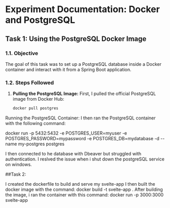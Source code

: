 # Experiment Documentation: Docker and PostgreSQL

## Task 1: Using the PostgreSQL Docker Image

### 1.1. Objective
The goal of this task was to set up a PostgreSQL database inside a Docker container and interact with it from a Spring Boot application.

### 1.2. Steps Followed

1. **Pulling the PostgreSQL Image:**
   First, I pulled the official PostgreSQL image from Docker Hub:
   ```bash
   docker pull postgres

Running the PostgreSQL Container: I then ran the PostgreSQL container with the following command:

docker run -p 5432:5432 
-e POSTGRES_USER=myuser -e POSTGRES_PASSWORD=mypassword -e POSTGRES_DB=mydatabase -d --name my-postgres postgres

I then connected to he database with Dbeaver but struggled with authentication. I reslved the issue when i shut down the postgreSQL service on windows.

##Task 2:

I created the dockerfile to build and serve my svelte-app
I then built the docker image with the command:
docker build -t svelte-app .
After building the image, i ran the container with this command:
docker run -p 3000:3000 svelte-app

